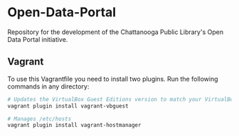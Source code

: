 Open-Data-Portal
================

Repository for the development of the Chattanooga Public Library's Open Data Portal initiative.

## Vagrant

To use this Vagrantfile you need to install two plugins. Run the following commands in any directory:

```bash
# Updates the VirtualBox Guest Editions version to match your VirtualBox version
vagrant plugin install vagrant-vbguest

# Manages /etc/hosts 
vagrant plugin install vagrant-hostmanager
```